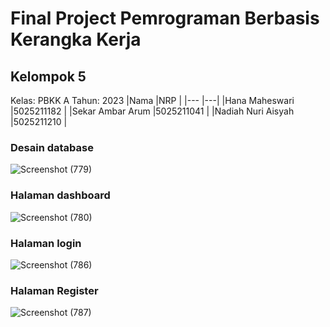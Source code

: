 # Final Project Pemrograman Berbasis Kerangka Kerja
## Kelompok 5
Kelas: PBKK A
Tahun: 2023
|Nama  |NRP  |
|---  |---|
|Hana Maheswari  |5025211182  |
|Sekar Ambar Arum  |5025211041  |
|Nadiah Nuri Aisyah  |5025211210  |

### Desain database
![Screenshot (779)](https://github.com/nadiah2323/Final-Project-Pemrograman-Berbasis-Kerangka-Kerja/assets/90591077/0ceb57b6-c137-4ab9-b780-0d254183e7d1)

### Halaman dashboard
![Screenshot (780)](https://github.com/nadiah2323/Final-Project-Pemrograman-Berbasis-Kerangka-Kerja/assets/90591077/b3817d0e-73ef-46ed-940a-11a6dfbcd1ad)

### Halaman login
![Screenshot (786)](https://github.com/nadiah2323/Final-Project-Pemrograman-Berbasis-Kerangka-Kerja/assets/90591077/d56b89a4-1028-4881-b9a6-1c3282b02aa7)

### Halaman Register
![Screenshot (787)](https://github.com/nadiah2323/Final-Project-Pemrograman-Berbasis-Kerangka-Kerja/assets/90591077/39bb10f1-cf0f-47f1-a6fe-b34e31f448c7)


